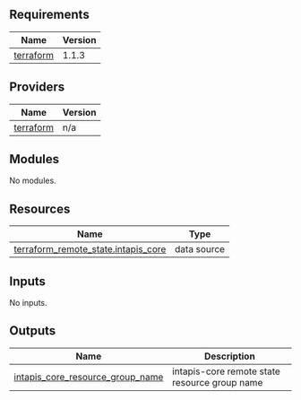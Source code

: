 <!-- BEGIN_TF_DOCS -->
## Requirements

| Name | Version |
|------|---------|
| <a name="requirement_terraform"></a> [terraform](#requirement\_terraform) | 1.1.3 |

## Providers

| Name | Version |
|------|---------|
| <a name="provider_terraform"></a> [terraform](#provider\_terraform) | n/a |

## Modules

No modules.

## Resources

| Name | Type |
|------|------|
| [terraform_remote_state.intapis_core](https://registry.terraform.io/providers/hashicorp/terraform/latest/docs/data-sources/remote_state) | data source |

## Inputs

No inputs.

## Outputs

| Name | Description |
|------|-------------|
| <a name="output_intapis_core_resource_group_name"></a> [intapis\_core\_resource\_group\_name](#output\_intapis\_core\_resource\_group\_name) | intapis-core remote state resource group name |
<!-- END_TF_DOCS -->